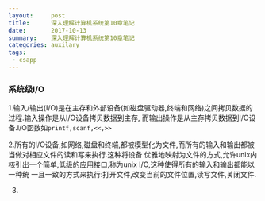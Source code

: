 ```yaml
---
layout:     post
title:      深入理解计算机系统第10章笔记
date:       2017-10-13
summary:    深入理解计算机系统第10章笔记
categories: auxilary
tags:
 - csapp
---
```


### 系统级I/O

1.输入/输出(I/O)是在主存和外部设备(如磁盘驱动器,终端和网络)之间拷贝数据的过程.输入操作是从I/O设备拷贝数据到主存,
而输出操作是从主存拷贝数据到I/O设备.I/O函数如`printf,scanf,<<,>>`

2.所有的I/O设备,如网络,磁盘和终端,都被模型化为文件,而所有的输入和输出都被当做对相应文件的读和写来执行.这种将设备
优雅地映射为文件的方式,允许unix内核引出一个简单,低级的应用接口,称为unix I/O,这种使得所有的输入和输出都能以一种统
一且一致的方式来执行:打开文件,改变当前的文件位置,读写文件,关闭文件.

3.
